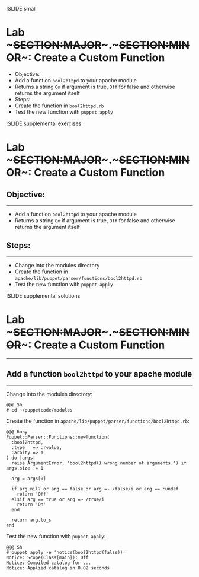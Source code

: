 !SLIDE small
# Lab ~~~SECTION:MAJOR~~~.~~~SECTION:MINOR~~~: Create a Custom Function

* Objective:
 * Add a function `bool2httpd` to your apache module
 * Returns a string `On` if argument is true, `Off` for false and otherwise returns the argument itself
* Steps:
 * Create the function in `bool2httpd.rb`
 * Test the new function with `puppet apply`


!SLIDE supplemental exercises
# Lab ~~~SECTION:MAJOR~~~.~~~SECTION:MINOR~~~: Create a Custom Function

## Objective:

****

* Add a function `bool2httpd` to your apache module
* Returns a string `On` if argument is true, `Off` for false and otherwise returns the argument itself

## Steps:

****

* Change into the modules directory
* Create the function in `apache/lib/puppet/parser/functions/bool2httpd.rb`
* Test the new function with `puppet apply`


!SLIDE supplemental solutions
# Lab ~~~SECTION:MAJOR~~~.~~~SECTION:MINOR~~~: Create a Custom Function

****

## Add a function `bool2httpd` to your apache module

****

Change into the modules directory:

    @@@ Sh
    # cd ~/puppetcode/modules

Create the function in `apache/lib/puppet/parser/functions/bool2httpd.rb`:

    @@@ Ruby
    Puppet::Parser::Functions::newfunction(
      :bool2httpd,
      :type   => :rvalue,
      :arbity => 1
    ) do |args|
      raise ArgumentError, 'bool2httpd() wrong number of arguments.') if args.size != 1

      arg = args[0]

      if arg.nil? or arg == false or arg =~ /false/i or arg == :undef
        return 'Off'
      elsif arg == true or arg =~ /true/i
        return 'On'
      end

      return arg.to_s
    end

Test the new function with `puppet apply`:

    @@@ Sh
    # puppet apply -e 'notice(bool2httpd(false))'
    Notice: Scope(Class[main]): Off
    Notice: Compiled catalog for ...
    Notice: Applied catalog in 0.02 seconds
